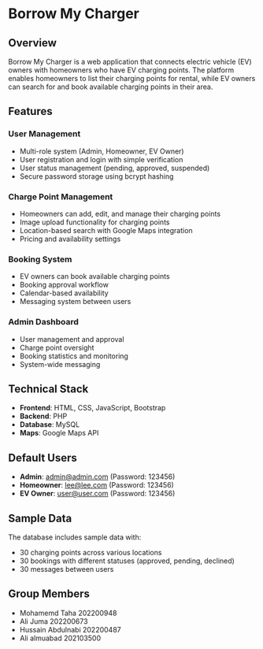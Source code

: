 # Borrow My Charger

## Overview
Borrow My Charger is a web application that connects electric vehicle (EV) owners with homeowners who have EV charging points. The platform enables homeowners to list their charging points for rental, while EV owners can search for and book available charging points in their area.

## Features

### User Management
- Multi-role system (Admin, Homeowner, EV Owner)
- User registration and login with simple verification
- User status management (pending, approved, suspended)
- Secure password storage using bcrypt hashing

### Charge Point Management
- Homeowners can add, edit, and manage their charging points
- Image upload functionality for charging points
- Location-based search with Google Maps integration
- Pricing and availability settings

### Booking System
- EV owners can book available charging points
- Booking approval workflow
- Calendar-based availability
- Messaging system between users

### Admin Dashboard
- User management and approval
- Charge point oversight
- Booking statistics and monitoring
- System-wide messaging

## Technical Stack
- **Frontend**: HTML, CSS, JavaScript, Bootstrap
- **Backend**: PHP
- **Database**: MySQL
- **Maps**: Google Maps API

## Default Users

- **Admin**: admin@admin.com (Password: 123456)
- **Homeowner**: lee@lee.com (Password: 123456)
- **EV Owner**: user@user.com (Password: 123456)

## Sample Data

The database includes sample data with:
- 30 charging points across various locations
- 30 bookings with different statuses (approved, pending, declined)
- 30 messages between users

## Group Members

- Mohamemd Taha 202200948
- Ali Juma 202200673
- Hussain Abdulnabi 202200487
- Ali almuabad 202103500